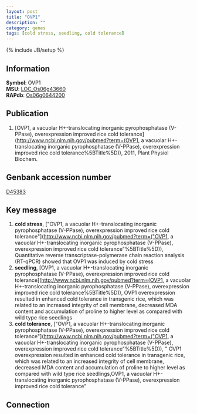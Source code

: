 ```yaml
---
layout: post
title: "OVP1"
description: ""
category: genes
tags: [cold stress, seedling, cold tolerance]
---
```

{% include JB/setup %}

## Information
__Symbol__: OVP1  
__MSU__: [LOC_Os06g43660](http://rice.plantbiology.msu.edu/cgi-bin/ORF_infopage.cgi?orf=LOC_Os06g43660)  
__RAPdb__: [Os06g0644200](http://rapdb.dna.affrc.go.jp/viewer/gbrowse_details/irgsp1?name=Os06g0644200)  

## Publication
1. [OVP1, a vacuolar H+-translocating inorganic pyrophosphatase (V-PPase), overexpression improved rice cold tolerance](http://www.ncbi.nlm.nih.gov/pubmed?term=(OVP1, a vacuolar H+-translocating inorganic pyrophosphatase (V-PPase), overexpression improved rice cold tolerance%5BTitle%5D)), 2011, Plant Physiol Biochem.

## Genbank accession number
[D45383](http://www.ncbi.nlm.nih.gov/nuccore/D45383)

## Key message
1. __cold stress__, ["OVP1, a vacuolar H+-translocating inorganic pyrophosphatase (V-PPase), overexpression improved rice cold tolerance"](http://www.ncbi.nlm.nih.gov/pubmed?term=("OVP1, a vacuolar H+-translocating inorganic pyrophosphatase (V-PPase), overexpression improved rice cold tolerance"%5BTitle%5D)),  Quantitative reverse transcriptase-polymerase chain reaction analysis (RT-qPCR) showed that OVP1 was induced by cold stress
2. __seedling__, [OVP1, a vacuolar H+-translocating inorganic pyrophosphatase (V-PPase), overexpression improved rice cold tolerance](http://www.ncbi.nlm.nih.gov/pubmed?term=(OVP1, a vacuolar H+-translocating inorganic pyrophosphatase (V-PPase), overexpression improved rice cold tolerance%5BTitle%5D)),  OVP1 overexpression resulted in enhanced cold tolerance in transgenic rice, which was related to an increased integrity of cell membrane, decreased MDA content and accumulation of proline to higher level as compared with wild type rice seedlings
3. __cold tolerance__, ["OVP1, a vacuolar H+-translocating inorganic pyrophosphatase (V-PPase), overexpression improved rice cold tolerance"](http://www.ncbi.nlm.nih.gov/pubmed?term=("OVP1, a vacuolar H+-translocating inorganic pyrophosphatase (V-PPase), overexpression improved rice cold tolerance"%5BTitle%5D)), " OVP1 overexpression resulted in enhanced cold tolerance in transgenic rice, which was related to an increased integrity of cell membrane, decreased MDA content and accumulation of proline to higher level as compared with wild type rice seedlings,OVP1, a vacuolar H+-translocating inorganic pyrophosphatase (V-PPase), overexpression improved rice cold tolerance"

## Connection


